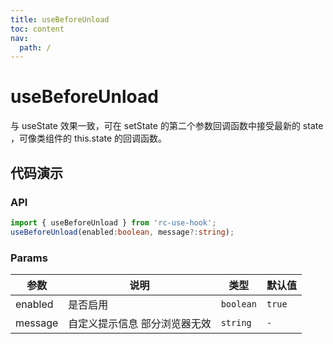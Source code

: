 ```yaml
---
title: useBeforeUnload
toc: content
nav:
  path: /
---
```


# useBeforeUnload

与 useState 效果一致，可在 setState 的第二个参数回调函数中接受最新的 state ，可像类组件的 this.state 的回调函数。

## 代码演示

<code src='./demos/Demo1.tsx'></code>

### API

```ts
import { useBeforeUnload } from 'rc-use-hook';
useBeforeUnload(enabled:boolean, message?:string);
```

### Params

| 参数    | 说明                          | 类型      | 默认值 |
| ------- | ----------------------------- | --------- | ------ |
| enabled | 是否启用                      | `boolean` | `true` |
| message | 自定义提示信息 部分浏览器无效 | `string`  | `-`    |
